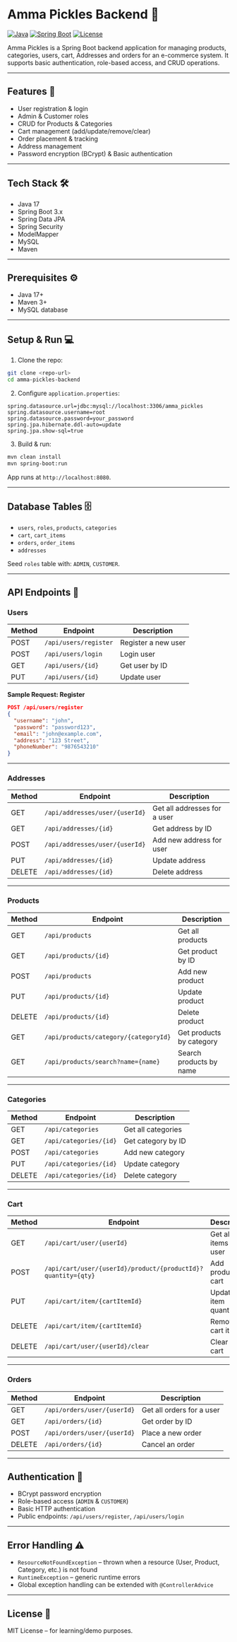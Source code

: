 # Amma Pickles Backend 🍯

[![Java](https://img.shields.io/badge/Java-17-blue)](https://www.oracle.com/java/)
[![Spring Boot](https://img.shields.io/badge/Spring%20Boot-3.x-green)](https://spring.io/projects/spring-boot)
[![License](https://img.shields.io/badge/License-MIT-yellow)](LICENSE)

Amma Pickles is a Spring Boot backend application for managing products, categories, users, cart, Addresses and orders for an e-commerce system.
It supports basic authentication, role-based access, and CRUD operations.

---

## Features 🚀

* User registration & login
* Admin & Customer roles
* CRUD for Products & Categories
* Cart management (add/update/remove/clear)
* Order placement & tracking
* Address management
* Password encryption (BCrypt) & Basic authentication

---

## Tech Stack 🛠

* Java 17
* Spring Boot 3.x
* Spring Data JPA
* Spring Security
* ModelMapper
* MySQL
* Maven

---

## Prerequisites ⚙️

* Java 17+
* Maven 3+
* MySQL database

---

## Setup & Run 💻

1. Clone the repo:

```bash
git clone <repo-url>
cd amma-pickles-backend
```

2. Configure `application.properties`:

```properties
spring.datasource.url=jdbc:mysql://localhost:3306/amma_pickles
spring.datasource.username=root
spring.datasource.password=your_password
spring.jpa.hibernate.ddl-auto=update
spring.jpa.show-sql=true
```

3. Build & run:

```bash
mvn clean install
mvn spring-boot:run
```

App runs at `http://localhost:8080`.

---

## Database Tables 🗄

* `users`, `roles`, `products`, `categories`
* `cart`, `cart_items`
* `orders`, `order_items`
* `addresses`

Seed `roles` table with: `ADMIN`, `CUSTOMER`.

---

## API Endpoints 📡

### Users

| Method | Endpoint              | Description         |
| ------ | --------------------- | ------------------- |
| POST   | `/api/users/register` | Register a new user |
| POST   | `/api/users/login`    | Login user          |
| GET    | `/api/users/{id}`     | Get user by ID      |
| PUT    | `/api/users/{id}`     | Update user         |

**Sample Request: Register**

```json
POST /api/users/register
{
  "username": "john",
  "password": "password123",
  "email": "john@example.com",
  "address": "123 Street",
  "phoneNumber": "9876543210"
}
```

---

### Addresses

| Method | Endpoint                       | Description                  |
| ------ | ------------------------------ | ---------------------------- |
| GET    | `/api/addresses/user/{userId}` | Get all addresses for a user |
| GET    | `/api/addresses/{id}`          | Get address by ID            |
| POST   | `/api/addresses/user/{userId}` | Add new address for user     |
| PUT    | `/api/addresses/{id}`          | Update address               |
| DELETE | `/api/addresses/{id}`          | Delete address               |

---

### Products

| Method | Endpoint                              | Description              |
| ------ | ------------------------------------- | ------------------------ |
| GET    | `/api/products`                       | Get all products         |
| GET    | `/api/products/{id}`                  | Get product by ID        |
| POST   | `/api/products`                       | Add new product          |
| PUT    | `/api/products/{id}`                  | Update product           |
| DELETE | `/api/products/{id}`                  | Delete product           |
| GET    | `/api/products/category/{categoryId}` | Get products by category |
| GET    | `/api/products/search?name={name}`    | Search products by name  |

---

### Categories

| Method | Endpoint               | Description        |
| ------ | ---------------------- | ------------------ |
| GET    | `/api/categories`      | Get all categories |
| GET    | `/api/categories/{id}` | Get category by ID |
| POST   | `/api/categories`      | Add new category   |
| PUT    | `/api/categories/{id}` | Update category    |
| DELETE | `/api/categories/{id}` | Delete category    |

---

### Cart

| Method | Endpoint                                                     | Description                 |
| ------ | ------------------------------------------------------------ | --------------------------- |
| GET    | `/api/cart/user/{userId}`                                    | Get all cart items for user |
| POST   | `/api/cart/user/{userId}/product/{productId}?quantity={qty}` | Add product to cart         |
| PUT    | `/api/cart/item/{cartItemId}`                                | Update cart item quantity   |
| DELETE | `/api/cart/item/{cartItemId}`                                | Remove cart item            |
| DELETE | `/api/cart/user/{userId}/clear`                              | Clear entire cart           |

---

### Orders

| Method | Endpoint                    | Description               |
| ------ | --------------------------- | ------------------------- |
| GET    | `/api/orders/user/{userId}` | Get all orders for a user |
| GET    | `/api/orders/{id}`          | Get order by ID           |
| POST   | `/api/orders/user/{userId}` | Place a new order         |
| DELETE | `/api/orders/{id}`          | Cancel an order           |

---

## Authentication 🔑

* BCrypt password encryption
* Role-based access (`ADMIN` & `CUSTOMER`)
* Basic HTTP authentication
* Public endpoints: `/api/users/register`, `/api/users/login`

---

## Error Handling ⚠️

* `ResourceNotFoundException` – thrown when a resource (User, Product, Category, etc.) is not found
* `RuntimeException` – generic runtime errors
* Global exception handling can be extended with `@ControllerAdvice`

---

## License 📄

MIT License – for learning/demo purposes.
